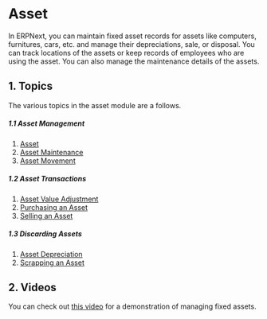 <!-- add-breadcrumbs -->
# Asset

In ERPNext, you can maintain fixed asset records for assets like computers, furnitures, cars, etc. and manage their depreciations, sale, or disposal. You can track locations of the assets or keep records of employees who are using the asset. You can also manage the maintenance details of the assets.

## 1. Topics
The various topics in the asset module are a follows.

##### 1.1 Asset Management
1. [Asset](/docs/user/manual/en/asset/asset)
1. [Asset Maintenance](/docs/user/manual/en/asset/asset-maintenance)
1. [Asset Movement](/docs/user/manual/en/asset/asset-movement)

##### 1.2 Asset Transactions
1. [Asset Value Adjustment](/docs/user/manual/en/asset/asset-value-adjustment)
1. [Purchasing an Asset](/docs/user/manual/en/asset/purchasing-an-asset)
1. [Selling an Asset](/docs/user/manual/en/asset/selling-an-asset)

##### 1.3 Discarding Assets
1. [Asset Depreciation](/docs/user/manual/en/asset/asset-depreciation)
1. [Scrapping an Asset](/docs/user/manual/en/asset/scrapping-an-asset)

## 2. Videos
You can check out [this video](/docs/user/videos/learn/fixed-assets) for a demonstration of managing fixed assets.